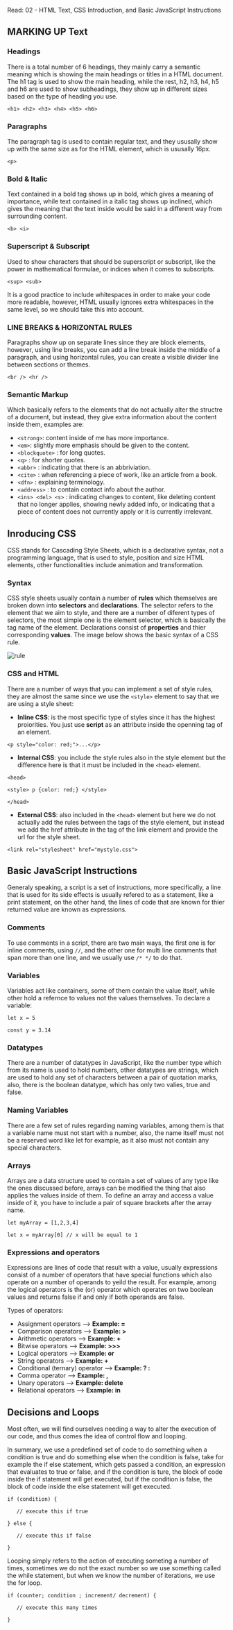 Read: 02 - HTML Text, CSS Introduction, and Basic JavaScript Instructions


## MARKING UP Text

### Headings 

There is a total number of 6 headings, they mainly carry a semantic meaning which is showing the main headings or titles in a HTML document. The h1 tag is used to show the main heading, while the rest, h2, h3, h4, h5 and h6 are used to show subheadings, they show up in different sizes based on the type of heading you use.

`<h1> <h2> <h3> <h4> <h5> <h6>`

### Paragraphs

The paragraph tag is used to contain regular text, and they ususally show up with the same size as for the HTML element, which is ususally 16px.

`<p>`

### Bold & Italic

Text contained in a bold tag shows up in bold, which gives a meaning of importance, while text contained in a italic tag shows up inclined, which gives the meaning that the text inside would be said in a different way from surrounding content.

`<b> <i>`

### Superscript & Subscript

Used to show characters that should be superscript or subscript, like the power in mathematical formulae, or indices when it comes to subscripts.

`<sup> <sub>`

It is a good practice to include whitespaces in order to make your code more readable, however, HTML usually ignores extra whitespaces in the same level, so we should take this into account.

### LINE BREAKS & HORIZONTAL RULES

Paragraphs show up on separate lines since they are block elements, however, using line breaks, you can add a line break inside the middle of a paragraph, and using horizontal rules, you can create a visible divider line between sections or themes.

`<br /> <hr />`

### Semantic Markup

Which basically refers to the elements that do not actually alter the structre of a document, but instead, they give extra information about the content inside them, examples are:

* `<strong>`: content inside of me has more importance.
* `<em>`: slightly more emphasis should be given to the content.
* `<blockquote>` : for long quotes.
* `<q>` : for shorter quotes.
* `<abbr>` : indicating that there is an abbriviation.
* `<cite>` : when referencing a piece of work, like an article from a book.
* `<dfn>` : explaining terminology.
* `<address>` : to contain contact info about the author.
* `<ins> <del> <s>` : indicating changes to content, like deleting content that no longer applies, showing newly added info, or indicating that a piece of content does not currently apply or it is currently irrelevant.

## Inroducing CSS

CSS stands for Cascading Style Sheets, which is a declarative syntax, not a programming language, that is used to style, position and size HTML elements, other functionalities include animation and transformation.

### Syntax

CSS style sheets usually contain a number of **rules** which themselves are broken down into **selectors** and **declarations**. The selector refers to the element that we aim to style, and there are a number of diferent types of selectors, the most simple one is the element selector, which is basically the tag name of the element. Declarations consist of **properties** and thier corresponding **values**. The image below shows the basic syntax of a CSS rule.

![rule](https://learnwebcode.com/wp-content/uploads/2010/02/anatomy-of-a-css-rule.gif)

### CSS and HTML

There are a number of ways that you can implement a set of style rules, they are almost the same since we use the `<style>` element to say that we are using a style sheet:

* **Inline CSS**: is the most specific type of styles since it has the highest proiorities. You just use **script** as an attribute inside the openning tag of an element. 

`<p style="color: red;">...</p>`

* **Internal CSS**: you include the style rules also in the style element but the difference here is that it must be included in the `<head>` element.

`<head>`

`<style> p {color: red;} </style>` 

`</head>`

* **External CSS**: also included in the `<head>` element but here we do not actually add the rules between the tags of the style element, but instead we add the href attribute in the tag of the link element and provide the url for the style sheet.

`<link rel="stylesheet" href="mystyle.css">`

## Basic JavaScript Instructions

Generaly speaking, a script is a set of instructions, more specifically, a line that is used for its side effects is usually refered to as a statement, like a print statement, on the other hand, the lines of code that are known for thier returned value are known as expressions.

### Comments

To use comments in a script, there are two main ways, the first one is for inline comments, using `//`, and the other one for multi line comments that span more than one line, and we usually use `/* */` to do that.

### Variables

Variables act like containers, some of them contain the value itself, while other hold a refernce to values not the values themselves. To declare a variable:

`let x = 5`

`const y = 3.14`

### Datatypes

There are a number of datatypes in JavaScript, like the number type which from its name is used to hold numbers, other datatypes are strings, which are used to hold any set of characters between a pair of quotation marks, also, there is the boolean datatype, which has only two valies, true and false.

### Naming Variables

There are a few set of rules regarding naming variables, among them is that a variable name must not start with a number, also, the name itself must not be a reserved word like let for example, as it also must not contain any special characters.

### Arrays

Arrays are a data structure used to contain a set of values of any type like the ones discussed before, arrays can be modified the thing that also applies the values inside of them. To define an array and access a value inside of it, you have to include a pair of square brackets after the array name.

`let myArray = [1,2,3,4]`

`let x = myArray[0] // x will be equal to 1`

### Expressions and operators

Expressions are lines of code that result with a value, usually expressions consist of a number of operators that have special functions which also operate on a number of operands to yeild the result. For example, among the logical operators is the (or) operator which operates on two boolean values and returns false if and only if both operands are false.

Types of operators:

* Assignment operators --> **Example: =**
* Comparison operators --> **Example: >**
* Arithmetic operators --> **Example: +**
* Bitwise operators --> **Example: >>>**
* Logical operators --> **Example: or**
* String operators --> **Example: +**
* Conditional (ternary) operator --> **Example:  ? :**
* Comma operator --> **Example: ,**
* Unary operators --> **Example: delete**
* Relational operators --> **Example: in**

## Decisions and Loops

Most often, we will find ourselves needing a way to alter the execution of our code, and thus comes the idea of control flow and looping.

In summary, we use a predefined set of code to do something when a condition is true and do something else when the condition is false, take for example the if else statement, which gets passed a condition, an expression that evaluates to true or false, and if the condition is ture, the block of code inside the if statement will get executed, but if the condition is false, the block of code inside the else statement will get executed.

`if (condition) {`

`	// execute this if true`

`} else {`

`	// execute this if false`

`}`

Looping simply refers to the action of executing someting a number of times, sometimes we do not the exact number so we use something called the while statement, but when we know the number of iterations, we use the for loop.

`if (counter; condition ; increment/ decrement) {`

`	// execute this many times`

`}`

